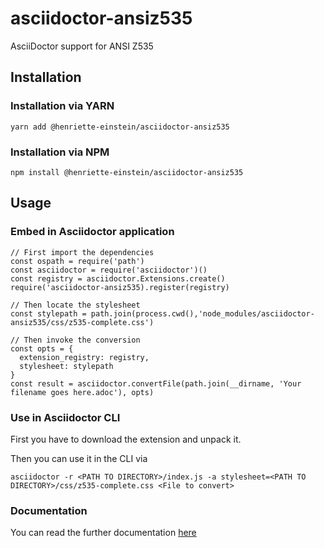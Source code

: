 # asciidoctor-ansiz535

AsciiDoctor support for ANSI Z535

## Installation

### Installation via YARN

```
yarn add @henriette-einstein/asciidoctor-ansiz535
```

### Installation via NPM

```
npm install @henriette-einstein/asciidoctor-ansiz535
```

## Usage

### Embed in Asciidoctor application

```
// First import the dependencies
const ospath = require('path')
const asciidoctor = require('asciidoctor')()
const registry = asciidoctor.Extensions.create()
require('asciidoctor-ansiz535).register(registry)

// Then locate the stylesheet
const stylepath = path.join(process.cwd(),'node_modules/asciidoctor-ansiz535/css/z535-complete.css')

// Then invoke the conversion
const opts = {
  extension_registry: registry,
  stylesheet: stylepath
}
const result = asciidoctor.convertFile(path.join(__dirname, 'Your filename goes here.adoc'), opts)

```

### Use in Asciidoctor CLI

First you have to download the extension and unpack it.

Then you can use it in the CLI via

```
asciidoctor -r <PATH TO DIRECTORY>/index.js -a stylesheet=<PATH TO DIRECTORY>/css/z535-complete.css <File to convert>

```

### Documentation

You can read the further documentation [here](./doc/proposal.adoc)
